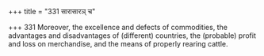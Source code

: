 +++
title = "331 सारासारञ् च"

+++
331	Moreover, the excellence and defects of commodities, the advantages and disadvantages of (different) countries, the (probable) profit and loss on merchandise, and the means of properly rearing cattle.